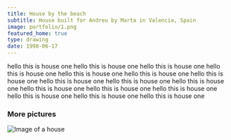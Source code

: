 ```yaml
---
title: House by the beach
subtitle: House built for Andreu by Marta in Valencia, Spain
image: portfolio/1.png
featured_home: true
type: drawing
date: 1998-06-17
---
```


hello this is house one hello this is house one hello this is house one hello this is house one hello this is house one hello this is house one hello this is house one hello this is house one
hello this is house one hello this is house one hello this is house one hello this is house one hello this is house one hello this is house one hello this is house one hello this is house one

### More pictures

![Image of a house](/assets/images/1.png)
